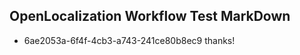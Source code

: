 ## OpenLocalization Workflow Test MarkDown
* 6ae2053a-6f4f-4cb3-a743-241ce80b8ec9 
thanks!<!--HONumber=Feb16_HO4-->
